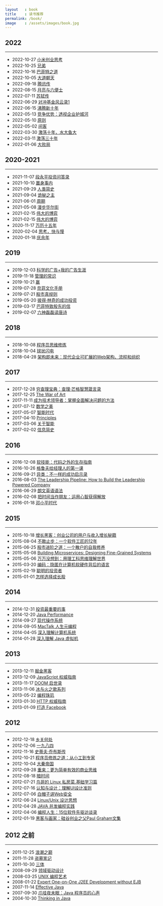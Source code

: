 ```yaml
---
layout   : book
title    : 读书推荐
permalink: /book/
image    : /assets/images/book.jpg
---
```



## 2022
-------------------------------------------------------------------------------
  - 2022-10-27 [小米创业思考](https://book.douban.com/subject/36057097/)
  - 2022-10-25 [兄弟](https://book.douban.com/subject/20441957/)
  - 2022-10-16 [巴菲特之道](https://book.douban.com/subject/35300401/)
  - 2022-10-05 [大道朝天](https://book.douban.com/subject/34884826/)
  - 2022-09-18 [腾讯传](https://book.douban.com/subject/26929955/)
  - 2022-08-15 [月亮与六便士](https://book.douban.com/subject/30427430/)
  - 2022-07-11 [苏轼传](https://book.douban.com/subject/33372437/)
  - 2022-06-29 [对冲基金风云录1](https://book.douban.com/subject/25777421/)
  - 2022-06-15 [沸腾新十年](https://book.douban.com/subject/35567301/)
  - 2022-05-13 [竞争优势：透视企业护城河](https://book.douban.com/subject/35578814/)
  - 2022-05-10 [原则](https://book.douban.com/subject/27608239/)
  - 2022-05-02 [间客](https://book.douban.com/subject/34448849/)
  - 2022-03-30 [激荡十年，水大鱼大](https://book.douban.com/subject/27179563/)
  - 2022-03-11 [激荡三十年](https://book.douban.com/subject/3151575/)
  - 2022-01-06 [大败局](https://book.douban.com/subject/4912917/)

## 2020-2021
-------------------------------------------------------------------------------
  - 2021-11-07 [段永平投资问答录](https://book.douban.com/subject/35279134/)
  - 2021-10-10 [置身事内](https://book.douban.com/subject/35546622/)
  - 2021-09-29 [人类简史](https://book.douban.com/subject/25985021/)
  - 2021-09-04 [诡秘之主](https://book.douban.com/subject/33424453/)
  - 2021-06-01 [周期](https://book.douban.com/subject/30443502/)
  - 2021-05-08 [漫步华尔街](https://book.douban.com/subject/3043970/)
  - 2021-02-15 [伟大的博弈](https://book.douban.com/subject/4012143/)
  - 2021-02-15 [伟大的博弈](https://book.douban.com/subject/4012143/)
  - 2020-11-17 [万历十五年](https://book.douban.com/subject/1041482/)
  - 2020-02-04 [思考，快与慢](https://book.douban.com/subject/10785583/)
  - 2020-01-18 [庆余年](https://book.douban.com/subject/3155622/)

## 2019
-------------------------------------------------------------------------------
  - 2019-12-03 [科学的广告+我的广告生涯](https://book.douban.com/subject/5300079/)
  - 2019-11-18 [管理的常识](https://book.douban.com/subject/26901342/)
  - 2019-10-21 [赢](https://book.douban.com/subject/1313124/)
  - 2019-07-28 [奈菲文化手册](https://book.douban.com/subject/30356081/)
  - 2019-07-21 [股市真规则](https://book.douban.com/subject/4137173/)
  - 2019-05-20 [彼得·林奇的成功投资](https://book.douban.com/subject/1958714/)
  - 2019-03-17 [巴菲特致股东的信](https://book.douban.com/subject/30164963/)
  - 2019-02-07 [六神磊磊读唐诗](https://book.douban.com/subject/27065497/)


## 2018
-------------------------------------------------------------------------------
  - 2018-10-08 [程序员思维修炼](https://book.douban.com/subject/26268555/)
  - 2018-10-04 [球状闪电](https://book.douban.com/subject/1192090/)
  - 2018-04-28 [架构即未来：现代企业可扩展的Web架构、流程和组织](https://book.douban.com/subject/26765979/)


## 2017
-------------------------------------------------------------------------------
  - 2017-12-28 [穷查理宝典：查理·芒格智慧箴言录](https://book.douban.com/subject/26831789/)
  - 2017-12-25 [The War of Art](https://book.douban.com/subject/10955097/)
  - 2017-11-11 [成为技术领导者：掌握全面解决问题的方法](https://book.douban.com/subject/26419762/)
  - 2017-07-12 [数学之美](https://book.douban.com/subject/26163454/)
  - 2017-05-07 [智能时代](https://book.douban.com/subject/26838557/)
  - 2017-04-10 [Principles](https://book.douban.com/subject/20036150/)
  - 2017-03-06 [关于智能](https://book.douban.com/subject/25926823/)
  - 2017-02-02 [信息简史](https://book.douban.com/subject/25752043/)


## 2016
-------------------------------------------------------------------------------
  - 2016-12-08 [软技能：代码之外的生存指南](https://book.douban.com/subject/26835090/)
  - 2016-10-26 [格鲁夫给经理人的第一课](https://book.douban.com/subject/5431183/)
  - 2016-09-21 [异类：不一样的成功启示录](https://book.douban.com/subject/25863621/)
  - 2016-08-03 [The Leadership Pipeline: How to Build the Leadership Powered Company](https://book.douban.com/subject/6134583/)
  - 2016-06-29 [朗文英语语法](https://book.douban.com/subject/1003087/)
  - 2016-02-08 [把时间当作朋友：运用心智获得解放](https://book.douban.com/subject/3609132/)
  - 2016-01-18 [邓小平时代](http://book.douban.com/subject/20424526/)


## 2015
-------------------------------------------------------------------------------
  - 2015-10-18 [增长黑客：创业公司的用户与收入增长秘籍](http://book.douban.com/subject/26541801/)
  - 2015-08-04 [不敢止步：一个软件工匠的12年](http://book.douban.com/subject/26135794/)
  - 2015-06-25 [股市进阶之道：一个散户的自我修养](http://book.douban.com/subject/25829645/)
  - 2015-05-08 [Building Microservices: Designing Fine-Grained Systems](http://book.douban.com/subject/25881698/)
  - 2015-05-06 [万万没想到：用理工科思维理解世界](http://book.douban.com/subject/25986341/)
  - 2015-03-20 [编码：隐匿在计算机软硬件背后的语言](http://book.douban.com/subject/4822685/)
  - 2015-02-19 [聪明的投资者](http://book.douban.com/subject/5243775/)
  - 2015-01-01 [怎样选择成长股](http://book.douban.com/subject/1007459/)


## 2014
-------------------------------------------------------------------------------
  - 2014-12-31 [投资最重要的事](http://book.douban.com/subject/10799082/)
  - 2014-12-20 [Java Performance](http://book.douban.com/subject/5980062/)
  - 2014-09-27 [现代操作系统](http://book.douban.com/subject/3852290/)
  - 2014-09-05 [MacTalk 人生元编程](http://book.douban.com/subject/25826578/)
  - 2014-04-05 [深入理解计算机系统](http://book.douban.com/subject/5333562/)
  - 2014-01-28 [深入理解 Java 虚拟机](http://book.douban.com/subject/24722612/)


## 2013
-------------------------------------------------------------------------------
  - 2013-12-11 [掘金黑客](http://book.douban.com/subject/19975498/)
  - 2013-12-09 [JavaScript 权威指南](http://book.douban.com/subject/6854549/)
  - 2013-11-17 [DOOM 启世录](http://book.douban.com/subject/1516800/)
  - 2013-11-06 [冰与火之歌系列](http://book.douban.com/series/11075)
  - 2013-05-22 [编程珠玑](http://book.douban.com/subject/3227098/)
  - 2013-01-30 [HTTP 权威指南](http://book.douban.com/subject/10746113/)
  - 2013-01-09 [打造 Facebook](http://book.douban.com/subject/20471120/)


## 2012
-------------------------------------------------------------------------------
  - 2012-12-18 [乡关何处](http://book.douban.com/subject/10569855/)
  - 2012-12-06 [一九八四](http://book.douban.com/subject/1858576/)
  - 2012-11-16 [史蒂夫·乔布斯传](http://book.douban.com/subject/6798611/)
  - 2012-10-21 [程序员修炼之道：从小工到专家](http://book.douban.com/subject/1152111/)
  - 2012-10-04 [大秦帝国](http://book.douban.com/subject/3079029/)
  - 2012-09-28 [重来：更为简单有效的商业思维](http://book.douban.com/subject/5320866/)
  - 2012-08-18 [暗时间](http://book.douban.com/subject/6709809/)
  - 2012-07-21 [鸟哥的 Linux 私房菜.基础学习篇](http://book.douban.com/subject/4889838/)
  - 2012-07-16 [认知与设计：理解UI设计准则](http://book.douban.com/subject/6792322/)
  - 2012-07-06 [白帽子讲Web安全](http://book.douban.com/subject/10546925/)
  - 2012-06-24 [Linux/Unix 设计思想](http://book.douban.com/subject/7564417/)
  - 2012-04-28 [JAVA 并发编程实践](http://book.douban.com/subject/2148132/)
  - 2012-04-06 [编程人生：15位软件先驱访谈录](http://book.douban.com/subject/5355285/)
  - 2012-01-19 [黑客与画家：硅谷创业之父Paul Graham文集](http://book.douban.com/subject/6021440/)


## 2012 之前
-------------------------------------------------------------------------------
  - 2011-12-25 [浪潮之巅](http://book.douban.com/subject/6709783/)
  - 2011-11-28 [盗墓笔记](http://book.douban.com/subject/6953273/)
  - 2011-10-30 [三体](http://book.douban.com/subject/2567698/)
  - 2008-09-29 [领域驱动设计](http://book.douban.com/subject/1629512/)
  - 2008-03-25 [UNIX 编程艺术](http://book.douban.com/subject/1467587/)
  - 2008-01-22 [Expert One-on-One J2EE Development without EJB](http://book.douban.com/subject/1426848/)
  - 2007-11-14 [Effective Java](http://book.douban.com/subject/1246129/)
  - 2007-09-30 [爪哇夜未眠：Java 程序员的心声](http://book.douban.com/subject/1168545/)
  - 2004-10-30 [Thinking in Java](http://book.douban.com/subject/1229955/)
